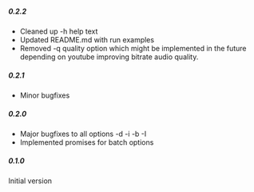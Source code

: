 ##### 0.2.2
- Cleaned up -h help text
- Updated README.md with run examples
- Removed -q quality option which might be implemented in the future depending on youtube improving bitrate audio quality.

##### 0.2.1
- Minor bugfixes

##### 0.2.0
- Major bugfixes to all options -d -i -b -I
- Implemented promises for batch options

##### 0.1.0
Initial version